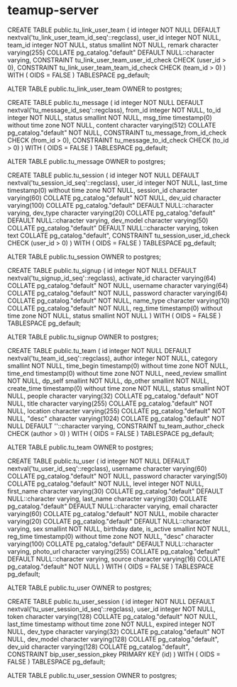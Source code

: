 # teamup-server

CREATE TABLE public.tu_link_user_team
(
    id integer NOT NULL DEFAULT nextval('tu_link_user_team_id_seq'::regclass),
    user_id integer NOT NULL,
    team_id integer NOT NULL,
    status smallint NOT NULL,
    remark character varying(255) COLLATE pg_catalog."default" DEFAULT NULL::character varying,
    CONSTRAINT tu_link_user_team_user_id_check CHECK (user_id > 0),
    CONSTRAINT tu_link_user_team_team_id_check CHECK (team_id > 0)
)
WITH (
    OIDS = FALSE
)
TABLESPACE pg_default;

ALTER TABLE public.tu_link_user_team
    OWNER to postgres;


CREATE TABLE public.tu_message
(
    id integer NOT NULL DEFAULT nextval('tu_message_id_seq'::regclass),
    from_id integer NOT NULL,
    to_id integer NOT NULL,
    status smallint NOT NULL,
    msg_time timestamp(0) without time zone NOT NULL,
    content character varying(512) COLLATE pg_catalog."default" NOT NULL,
    CONSTRAINT tu_message_from_id_check CHECK (from_id > 0),
    CONSTRAINT tu_message_to_id_check CHECK (to_id > 0)
)
WITH (
    OIDS = FALSE
)
TABLESPACE pg_default;

ALTER TABLE public.tu_message
    OWNER to postgres;


CREATE TABLE public.tu_session
(
    id integer NOT NULL DEFAULT nextval('tu_session_id_seq'::regclass),
    user_id integer NOT NULL,
    last_time timestamp(0) without time zone NOT NULL,
    session_id character varying(60) COLLATE pg_catalog."default" NOT NULL,
    dev_uid character varying(100) COLLATE pg_catalog."default" DEFAULT NULL::character varying,
    dev_type character varying(20) COLLATE pg_catalog."default" DEFAULT NULL::character varying,
    dev_model character varying(50) COLLATE pg_catalog."default" DEFAULT NULL::character varying,
    token text COLLATE pg_catalog."default",
    CONSTRAINT tu_session_user_id_check CHECK (user_id > 0)
)
WITH (
    OIDS = FALSE
)
TABLESPACE pg_default;

ALTER TABLE public.tu_session
    OWNER to postgres;


CREATE TABLE public.tu_signup
(
    id integer NOT NULL DEFAULT nextval('tu_signup_id_seq'::regclass),
    activate_id character varying(64) COLLATE pg_catalog."default" NOT NULL,
    username character varying(64) COLLATE pg_catalog."default" NOT NULL,
    password character varying(64) COLLATE pg_catalog."default" NOT NULL,
    name_type character varying(10) COLLATE pg_catalog."default" NOT NULL,
    reg_time timestamp(0) without time zone NOT NULL,
    status smallint NOT NULL
)
WITH (
    OIDS = FALSE
)
TABLESPACE pg_default;

ALTER TABLE public.tu_signup
    OWNER to postgres;


CREATE TABLE public.tu_team
(
    id integer NOT NULL DEFAULT nextval('tu_team_id_seq'::regclass),
    author integer NOT NULL,
    category smallint NOT NULL,
    time_begin timestamp(0) without time zone NOT NULL,
    time_end timestamp(0) without time zone NOT NULL,
    need_review smallint NOT NULL,
    dp_self smallint NOT NULL,
    dp_other smallint NOT NULL,
    create_time timestamp(0) without time zone NOT NULL,
    status smallint NOT NULL,
    people character varying(32) COLLATE pg_catalog."default" NOT NULL,
    title character varying(255) COLLATE pg_catalog."default" NOT NULL,
    location character varying(255) COLLATE pg_catalog."default" NOT NULL,
    "desc" character varying(1024) COLLATE pg_catalog."default" NOT NULL DEFAULT ''::character varying,
    CONSTRAINT tu_team_author_check CHECK (author > 0)
)
WITH (
    OIDS = FALSE
)
TABLESPACE pg_default;

ALTER TABLE public.tu_team
    OWNER to postgres;


CREATE TABLE public.tu_user
(
    id integer NOT NULL DEFAULT nextval('tu_user_id_seq'::regclass),
    username character varying(60) COLLATE pg_catalog."default" NOT NULL,
    password character varying(50) COLLATE pg_catalog."default" NOT NULL,
    level integer NOT NULL,
    first_name character varying(30) COLLATE pg_catalog."default" DEFAULT NULL::character varying,
    last_name character varying(30) COLLATE pg_catalog."default" DEFAULT NULL::character varying,
    email character varying(60) COLLATE pg_catalog."default" NOT NULL,
    mobile character varying(20) COLLATE pg_catalog."default" DEFAULT NULL::character varying,
    sex smallint NOT NULL,
    birthday date,
    is_active smallint NOT NULL,
    reg_time timestamp(0) without time zone NOT NULL,
    "desc" character varying(100) COLLATE pg_catalog."default" DEFAULT NULL::character varying,
    photo_url character varying(255) COLLATE pg_catalog."default" DEFAULT NULL::character varying,
    source character varying(16) COLLATE pg_catalog."default" NOT NULL
)
WITH (
    OIDS = FALSE
)
TABLESPACE pg_default;

ALTER TABLE public.tu_user
    OWNER to postgres;


CREATE TABLE public.tu_user_session
(
    id integer NOT NULL DEFAULT nextval('tu_user_session_id_seq'::regclass),
    user_id integer NOT NULL,
    token character varying(128) COLLATE pg_catalog."default" NOT NULL,
    last_time timestamp without time zone NOT NULL,
    expired integer NOT NULL,
    dev_type character varying(32) COLLATE pg_catalog."default" NOT NULL,
    dev_model character varying(128) COLLATE pg_catalog."default",
    dev_uid character varying(128) COLLATE pg_catalog."default",
    CONSTRAINT bip_user_session_pkey PRIMARY KEY (id)
)
WITH (
    OIDS = FALSE
)
TABLESPACE pg_default;

ALTER TABLE public.tu_user_session
    OWNER to postgres;
